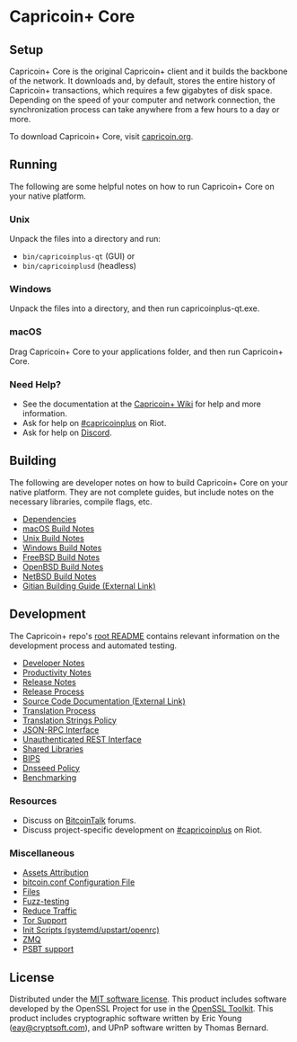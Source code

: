 Capricoin+ Core
=============

Setup
---------------------
Capricoin+ Core is the original Capricoin+ client and it builds the backbone of the network. It downloads and, by default, stores the entire history of Capricoin+ transactions, which requires a few gigabytes of disk space. Depending on the speed of your computer and network connection, the synchronization process can take anywhere from a few hours to a day or more.

To download Capricoin+ Core, visit [capricoin.org](https://capricoin.org/downloads/).

Running
---------------------
The following are some helpful notes on how to run Capricoin+ Core on your native platform.

### Unix

Unpack the files into a directory and run:

- `bin/capricoinplus-qt` (GUI) or
- `bin/capricoinplusd` (headless)

### Windows

Unpack the files into a directory, and then run capricoinplus-qt.exe.

### macOS

Drag Capricoin+ Core to your applications folder, and then run Capricoin+ Core.

### Need Help?

* See the documentation at the [Capricoin+ Wiki](https://capricoinplus.wiki/start)
for help and more information.
* Ask for help on [#capricoinplus](https://riot.im/app/#/room/#capricoinplus:matrix.org) on Riot.
* Ask for help on [Discord](https://discord.me/capricoinplus).

Building
---------------------
The following are developer notes on how to build Capricoin+ Core on your native platform. They are not complete guides, but include notes on the necessary libraries, compile flags, etc.

- [Dependencies](dependencies.md)
- [macOS Build Notes](build-osx.md)
- [Unix Build Notes](build-unix.md)
- [Windows Build Notes](build-windows.md)
- [FreeBSD Build Notes](build-freebsd.md)
- [OpenBSD Build Notes](build-openbsd.md)
- [NetBSD Build Notes](build-netbsd.md)
- [Gitian Building Guide (External Link)](https://github.com/bitcoin-core/docs/blob/master/gitian-building.md)

Development
---------------------
The Capricoin+ repo's [root README](/README.md) contains relevant information on the development process and automated testing.

- [Developer Notes](developer-notes.md)
- [Productivity Notes](productivity.md)
- [Release Notes](release-notes.md)
- [Release Process](release-process.md)
- [Source Code Documentation (External Link)](https://dev.visucore.com/bitcoin/doxygen/)
- [Translation Process](translation_process.md)
- [Translation Strings Policy](translation_strings_policy.md)
- [JSON-RPC Interface](JSON-RPC-interface.md)
- [Unauthenticated REST Interface](REST-interface.md)
- [Shared Libraries](shared-libraries.md)
- [BIPS](bips.md)
- [Dnsseed Policy](dnsseed-policy.md)
- [Benchmarking](benchmarking.md)

### Resources
* Discuss on [BitcoinTalk](https://bitcointalk.org/index.php?topic=1835782.0) forums.
* Discuss project-specific development on [#capricoinplus](https://riot.im/app/#/room/#capricoinplus-dev:matrix.org) on Riot.

### Miscellaneous
- [Assets Attribution](assets-attribution.md)
- [bitcoin.conf Configuration File](bitcoin-conf.md)
- [Files](files.md)
- [Fuzz-testing](fuzzing.md)
- [Reduce Traffic](reduce-traffic.md)
- [Tor Support](tor.md)
- [Init Scripts (systemd/upstart/openrc)](init.md)
- [ZMQ](zmq.md)
- [PSBT support](psbt.md)

License
---------------------
Distributed under the [MIT software license](/COPYING).
This product includes software developed by the OpenSSL Project for use in the [OpenSSL Toolkit](https://www.openssl.org/). This product includes
cryptographic software written by Eric Young ([eay@cryptsoft.com](mailto:eay@cryptsoft.com)), and UPnP software written by Thomas Bernard.
